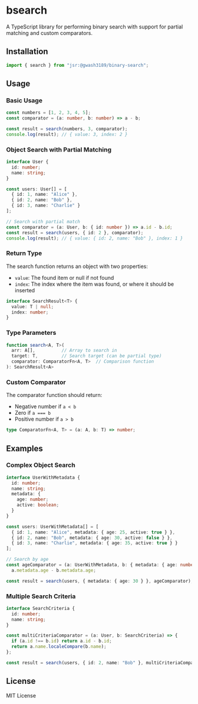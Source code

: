 # bsearch

A TypeScript library for performing binary search with support for partial matching and custom comparators.

## Installation

```ts
import { search } from "jsr:@gwash3189/binary-search";
```

## Usage
### Basic Usage
```ts
const numbers = [1, 2, 3, 4, 5];
const comparator = (a: number, b: number) => a - b;

const result = search(numbers, 3, comparator);
console.log(result); // { value: 3, index: 2 }
```

### Object Search with Partial Matching
```ts
interface User {
  id: number;
  name: string;
}

const users: User[] = [
  { id: 1, name: "Alice" },
  { id: 2, name: "Bob" },
  { id: 3, name: "Charlie" }
];

// Search with partial match
const comparator = (a: User, b: { id: number }) => a.id - b.id;
const result = search(users, { id: 2 }, comparator);
console.log(result); // { value: { id: 2, name: "Bob" }, index: 1 }
```

### Return Type
The search function returns an object with two properties:
- `value`: The found item or null if not found
- `index`: The index where the item was found, or where it should be inserted

```ts
interface SearchResult<T> {
  value: T | null;
  index: number;
}
```

### Type Parameters
```ts
function search<A, T>(
  arr: A[],          // Array to search in
  target: T,         // Search target (can be partial type)
  comparator: ComparatorFn<A, T>  // Comparison function
): SearchResult<A>
```

### Custom Comparator
The comparator function should return:
- Negative number if `a < b`
- Zero if `a === b`
- Positive number if `a > b`

```ts
type ComparatorFn<A, T> = (a: A, b: T) => number;
```

## Examples
### Complex Object Search
```ts
interface UserWithMetadata {
  id: number;
  name: string;
  metadata: {
    age: number;
    active: boolean;
  }
}

const users: UserWithMetadata[] = [
  { id: 1, name: "Alice", metadata: { age: 25, active: true } },
  { id: 2, name: "Bob", metadata: { age: 30, active: false } },
  { id: 3, name: "Charlie", metadata: { age: 35, active: true } }
];

// Search by age
const ageComparator = (a: UserWithMetadata, b: { metadata: { age: number } }) =>
  a.metadata.age - b.metadata.age;

const result = search(users, { metadata: { age: 30 } }, ageComparator);
```

### Multiple Search Criteria
```ts
interface SearchCriteria {
  id: number;
  name: string;
}

const multiCriteriaComparator = (a: User, b: SearchCriteria) => {
  if (a.id !== b.id) return a.id - b.id;
  return a.name.localeCompare(b.name);
};

const result = search(users, { id: 2, name: "Bob" }, multiCriteriaComparator);
```

## License

MIT License
